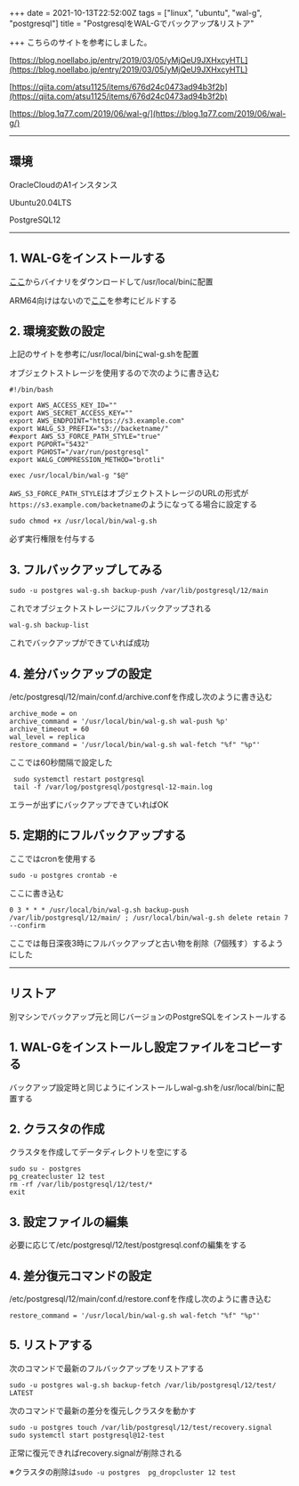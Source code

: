 +++
date = 2021-10-13T22:52:00Z
tags = ["linux", "ubuntu", "wal-g", "postgresql"]
title = "PostgresqlをWAL-Gでバックアップ&リストア"

+++
こちらのサイトを参考にしました。

[https://blog.noellabo.jp/entry/2019/03/05/yMjQeU9JXHxcyHTL](https://blog.noellabo.jp/entry/2019/03/05/yMjQeU9JXHxcyHTL)

[https://qiita.com/atsu1125/items/676d24c0473ad94b3f2b](https://qiita.com/atsu1125/items/676d24c0473ad94b3f2b)

[https://blog.1q77.com/2019/06/wal-g/](https://blog.1q77.com/2019/06/wal-g/)

***

## 環境

OracleCloudのA1インスタンス

Ubuntu20.04LTS

PostgreSQL12

***

## 1. WAL-Gをインストールする

[ここ](https://github.com/wal-g/wal-g/releases)からバイナリをダウンロードして/usr/local/binに配置

ARM64向けはないので[ここ](https://github.com/wal-g/wal-g/blob/master/docs/PostgreSQL.md)を参考にビルドする

## 2. 環境変数の設定

上記のサイトを参考に/usr/local/binにwal-g.shを配置

オブジェクトストレージを使用するので次のように書き込む

    #!/bin/bash
    
    export AWS_ACCESS_KEY_ID=""
    export AWS_SECRET_ACCESS_KEY=""
    export AWS_ENDPOINT="https://s3.example.com"
    export WALG_S3_PREFIX="s3://backetname/"
    #export AWS_S3_FORCE_PATH_STYLE="true"
    export PGPORT="5432"
    export PGHOST="/var/run/postgresql"
    export WALG_COMPRESSION_METHOD="brotli"
    
    exec /usr/local/bin/wal-g "$@"

`AWS_S3_FORCE_PATH_STYLE`はオブジェクトストレージのURLの形式が`https://s3.example.com/backetname`のようになってる場合に設定する

    sudo chmod +x /usr/local/bin/wal-g.sh

必ず実行権限を付与する

## 3. フルバックアップしてみる

    sudo -u postgres wal-g.sh backup-push /var/lib/postgresql/12/main

これでオブジェクトストレージにフルバックアップされる

    wal-g.sh backup-list

これでバックアップができていれば成功

## 4. 差分バックアップの設定

/etc/postgresql/12/main/conf.d/archive.confを作成し次のように書き込む

    archive_mode = on                                 
    archive_command = '/usr/local/bin/wal-g.sh wal-push %p'  
    archive_timeout = 60
    wal_level = replica
    restore_command = '/usr/local/bin/wal-g.sh wal-fetch "%f" "%p"'

ここでは60秒間隔で設定した

     sudo systemctl restart postgresql
     tail -f /var/log/postgresql/postgresql-12-main.log

エラーが出ずにバックアップできていればOK

## 5. 定期的にフルバックアップする

ここではcronを使用する

    sudo -u postgres crontab -e

ここに書き込む

    0 3 * * * /usr/local/bin/wal-g.sh backup-push /var/lib/postgresql/12/main/ ; /usr/local/bin/wal-g.sh delete retain 7 --confirm

ここでは毎日深夜3時にフルバックアップと古い物を削除（7個残す）するようにした

***

## リストア

別マシンでバックアップ元と同じバージョンのPostgreSQLをインストールする

## 1. WAL-Gをインストールし設定ファイルをコピーする

バックアップ設定時と同じようにインストールしwal-g.shを/usr/local/binに配置する

## 2. クラスタの作成

クラスタを作成してデータディレクトリを空にする

    sudo su - postgres 
    pg_createcluster 12 test
    rm -rf /var/lib/postgresql/12/test/*
    exit

## 3. 設定ファイルの編集

必要に応じて/etc/postgresql/12/test/postgresql.confの編集をする

## 4. 差分復元コマンドの設定

/etc/postgresql/12/main/conf.d/restore.confを作成し次のように書き込む

    restore_command = '/usr/local/bin/wal-g.sh wal-fetch "%f" "%p"'

## 5. リストアする

次のコマンドで最新のフルバックアップをリストアする

    sudo -u postgres wal-g.sh backup-fetch /var/lib/postgresql/12/test/ LATEST

次のコマンドで最新の差分を復元しクラスタを動かす

    sudo -u postgres touch /var/lib/postgresql/12/test/recovery.signal
    sudo systemctl start postgresql@12-test

正常に復元できればrecovery.signalが削除される

※クラスタの削除は`sudo -u postgres  pg_dropcluster 12 test`